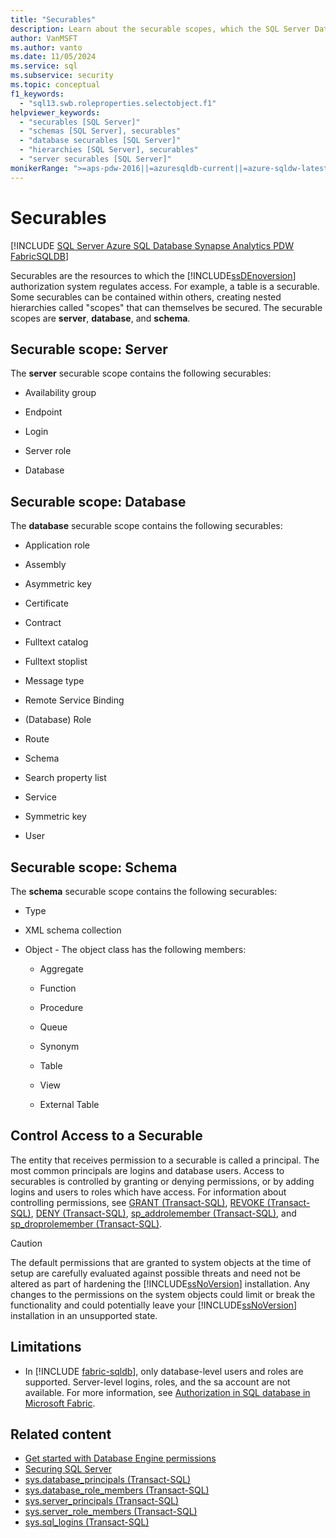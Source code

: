 ```yaml
---
title: "Securables"
description: Learn about the securable scopes, which the SQL Server Database Engine authorization system uses to regulate access to securables.
author: VanMSFT
ms.author: vanto
ms.date: 11/05/2024
ms.service: sql
ms.subservice: security
ms.topic: conceptual
f1_keywords:
  - "sql13.swb.roleproperties.selectobject.f1"
helpviewer_keywords:
  - "securables [SQL Server]"
  - "schemas [SQL Server], securables"
  - "database securables [SQL Server]"
  - "hierarchies [SQL Server], securables"
  - "server securables [SQL Server]"
monikerRange: ">=aps-pdw-2016||=azuresqldb-current||=azure-sqldw-latest||>=sql-server-2016||>=sql-server-linux-2017||=azuresqldb-mi-current||=fabric"
---
```

# Securables
[!INCLUDE [SQL Server Azure SQL Database Synapse Analytics PDW FabricSQLDB](../../includes/applies-to-version/sql-asdb-asdbmi-asa-pdw-fabricsqldb.md)]

  Securables are the resources to which the [!INCLUDE[ssDEnoversion](../../includes/ssdenoversion-md.md)] authorization system regulates access. For example, a table is a securable. Some securables can be contained within others, creating nested hierarchies called "scopes" that can themselves be secured. The securable scopes are **server**, **database**, and **schema**.  
  
## Securable scope: Server
 The **server** securable scope contains the following securables:  
  
-   Availability group  
  
-   Endpoint  
  
-   Login  
  
-   Server role  
  
-   Database  
  
## Securable scope: Database
 The **database** securable scope contains the following securables:  
  
-   Application role  
  
-   Assembly  
  
-   Asymmetric key  
  
-   Certificate  
  
-   Contract  
  
-   Fulltext catalog  
  
-   Fulltext stoplist  
  
-   Message type  
  
-   Remote Service Binding  
  
-   (Database) Role  
  
-   Route  
  
-   Schema  
  
-   Search property list  
  
-   Service  
  
-   Symmetric key  
  
-   User  
  
## Securable scope: Schema
 The **schema** securable scope contains the following securables:  
  
-   Type  
  
-   XML schema collection  
  
-   Object - The object class has the following members:  
  
    -   Aggregate  
  
    -   Function  
  
    -   Procedure  
  
    -   Queue  
  
    -   Synonym  
  
    -   Table  
  
    -   View 
    
    -   External Table 
  
<a id="controlling-access-to-a-securable"></a>

## Control Access to a Securable
 The entity that receives permission to a securable is called a principal. The most common principals are logins and database users. Access to securables is controlled by granting or denying permissions, or by adding logins and users to roles which have access. For information about controlling permissions, see [GRANT (Transact-SQL)](../../t-sql/statements/grant-transact-sql.md), [REVOKE (Transact-SQL)](../../t-sql/statements/revoke-transact-sql.md), [DENY (Transact-SQL)](../../t-sql/statements/deny-transact-sql.md), [sp_addrolemember (Transact-SQL)](../system-stored-procedures/sp-addrolemember-transact-sql.md), and [sp_droprolemember (Transact-SQL)](../system-stored-procedures/sp-droprolemember-transact-sql.md).  
  
> [!CAUTION]  
>  The default permissions that are granted to system objects at the time of setup are carefully evaluated against possible threats and need not be altered as part of hardening the [!INCLUDE[ssNoVersion](../../includes/ssnoversion-md.md)] installation. Any changes to the permissions on the system objects could limit or break the functionality and could potentially leave your [!INCLUDE[ssNoVersion](../../includes/ssnoversion-md.md)] installation in an unsupported state.  
  
## Limitations

- In [!INCLUDE [fabric-sqldb](../../includes/fabric-sqldb.md)], only database-level users and roles are supported. Server-level logins, roles, and the sa account are not available. For more information, see [Authorization in SQL database in Microsoft Fabric](/fabric/database/sql/authorization).

## Related content

- [Get started with Database Engine permissions](authentication-access/getting-started-with-database-engine-permissions.md)
- [Securing SQL Server](securing-sql-server.md)
- [sys.database_principals (Transact-SQL)](../system-catalog-views/sys-database-principals-transact-sql.md)
- [sys.database_role_members (Transact-SQL)](../system-catalog-views/sys-database-role-members-transact-sql.md)
- [sys.server_principals (Transact-SQL)](../system-catalog-views/sys-server-principals-transact-sql.md)
- [sys.server_role_members (Transact-SQL)](../system-catalog-views/sys-server-role-members-transact-sql.md)
- [sys.sql_logins (Transact-SQL)](../system-catalog-views/sys-sql-logins-transact-sql.md)
